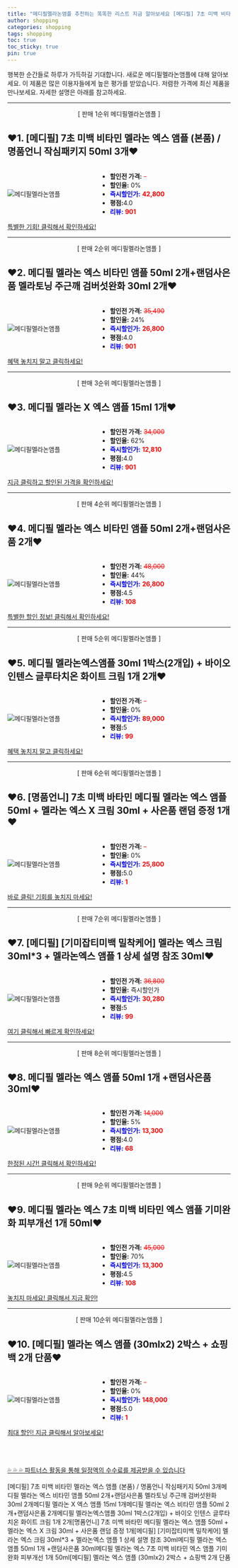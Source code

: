 ```yaml
---
title: "메디필멜라논앰플 추천하는 똑똑한 리스트 지금 알아보세요 [메디필] 7초 미백 비타민 멜라논"
author: shopping
categories: shopping
tags: shopping
toc: true
toc_sticky: true
pin: true
---
```

행복한 순간들로 하루가 가득하길 기대합니다. 새로운 메디필멜라논앰플에 대해 알아보세요. 이 제품은 많은 이용자들에게 높은 평가를 받았습니다. 저렴한 가격에 최신 제품을 만나보세요. 자세한 설명은 아래를 참고하세요.

---
<p class="toplist" style="margin: 0 auto; display: block; width: fit-content;">[ 판매 1순위 메디필멜라논앰플 ]</p>

<h2><strong>❤️1. [메디필] 7초 미백 비타민 멜라논 엑스 앰플 (본품) / 명품언니 작심패키지 50ml 3개❤️</strong></h2>

<div style="display: flex; align-items: center;">
    <div style="flex: 0.4;">
        <img src="https://thumbnail7.coupangcdn.com/thumbnails/remote/230x230ex/image/vendor_inventory/4f6e/e90517e14ed57208734fa64d622c8253b92185512be0b65f6740bbec8b19.jpg" alt="메디필멜라논앰플" style="max-width: 100%;">
    </div>
    <div style="flex: 0.6; margin-left: 10px;">
        <ul>
            <li><strong>할인전 가격:</strong> <del style="color: red;">-</del></li>
            <li><strong>할인율:</strong> 0%</li>
            <li><span style='color:blue'><strong>즉시할인가:</strong></span> <span style='color:red'><strong>42,800</strong></span></li>
            <li><strong>평점:</strong>4.0</li>
            <li><span style='color:blue'><strong>리뷰:</strong></span> <span style='color:red'><strong>901</strong></span></li>
        </ul>
    </div>
</div>
<div class="center">
    <a href="https://selin100587001.github.io?lptag=AF9450613&subid=githubio&pageKey=7101379875&traceid=V0-153&itemId=23258202406&vendorItemId=90333098391" class="myButton">
        특별한 기회! 클릭해서 확인하세요!
    </a>
</div>


---
<p class="toplist" style="margin: 0 auto; display: block; width: fit-content;">[ 판매 2순위 메디필멜라논앰플 ]</p>

<h2><strong>❤️2. 메디필 멜라논 엑스 비타민 앰플 50ml 2개+랜덤사은품 멜라토닝 주근깨 검버섯완화 30ml 2개❤️</strong></h2>

<div style="display: flex; align-items: center;">
    <div style="flex: 0.4;">
        <img src="https://thumbnail7.coupangcdn.com/thumbnails/remote/230x230ex/image/vendor_inventory/62bb/a801436617abeef221b76e1491b97fb88a291bf8649bcac4839a9e098ebc.jpg" alt="메디필멜라논앰플" style="max-width: 100%;">
    </div>
    <div style="flex: 0.6; margin-left: 10px;">
        <ul>
            <li><strong>할인전 가격:</strong> <del style="color: red;">35,490</del></li>
            <li><strong>할인율:</strong> 24%</li>
            <li><span style='color:blue'><strong>즉시할인가:</strong></span> <span style='color:red'><strong>26,800</strong></span></li>
            <li><strong>평점:</strong>4.0</li>
            <li><span style='color:blue'><strong>리뷰:</strong></span> <span style='color:red'><strong>901</strong></span></li>
        </ul>
    </div>
</div>
<div class="center">
    <a href="https://selin100587001.github.io?lptag=AF9450613&subid=githubio&pageKey=7101379875&traceid=V0-153&itemId=23240749693&vendorItemId=87453869491" class="myButton">
        혜택 놓치지 말고 클릭하세요!
    </a>
</div>


---
<p class="toplist" style="margin: 0 auto; display: block; width: fit-content;">[ 판매 3순위 메디필멜라논앰플 ]</p>

<h2><strong>❤️3. 메디필 멜라논 X 엑스 앰플 15ml 1개❤️</strong></h2>

<div style="display: flex; align-items: center;">
    <div style="flex: 0.4;">
        <img src="https://thumbnail10.coupangcdn.com/thumbnails/remote/230x230ex/image/retail/images/1461606933520581-27b9f2b1-86be-4439-9f8f-abb97aef9236.jpg" alt="메디필멜라논앰플" style="max-width: 100%;">
    </div>
    <div style="flex: 0.6; margin-left: 10px;">
        <ul>
            <li><strong>할인전 가격:</strong> <del style="color: red;">34,000</del></li>
            <li><strong>할인율:</strong> 62%</li>
            <li><span style='color:blue'><strong>즉시할인가:</strong></span> <span style='color:red'><strong>12,810</strong></span></li>
            <li><strong>평점:</strong>4.0</li>
            <li><span style='color:blue'><strong>리뷰:</strong></span> <span style='color:red'><strong>901</strong></span></li>
        </ul>
    </div>
</div>
<div class="center">
    <a href="https://selin100587001.github.io?lptag=AF9450613&subid=githubio&pageKey=7101379875&traceid=V0-153&itemId=17727614297&vendorItemId=84892382145" class="myButton">
        지금 클릭하고 할인된 가격을 확인하세요!
    </a>
</div>


---
<p class="toplist" style="margin: 0 auto; display: block; width: fit-content;">[ 판매 4순위 메디필멜라논앰플 ]</p>

<h2><strong>❤️4. 메디필 멜라논 엑스 비타민 앰플 50ml 2개+랜덤사은품 2개❤️</strong></h2>

<div style="display: flex; align-items: center;">
    <div style="flex: 0.4;">
        <img src="https://thumbnail7.coupangcdn.com/thumbnails/remote/230x230ex/image/vendor_inventory/62bb/a801436617abeef221b76e1491b97fb88a291bf8649bcac4839a9e098ebc.jpg" alt="메디필멜라논앰플" style="max-width: 100%;">
    </div>
    <div style="flex: 0.6; margin-left: 10px;">
        <ul>
            <li><strong>할인전 가격:</strong> <del style="color: red;">48,000</del></li>
            <li><strong>할인율:</strong> 44%</li>
            <li><span style='color:blue'><strong>즉시할인가:</strong></span> <span style='color:red'><strong>26,800</strong></span></li>
            <li><strong>평점:</strong>4.5</li>
            <li><span style='color:blue'><strong>리뷰:</strong></span> <span style='color:red'><strong>108</strong></span></li>
        </ul>
    </div>
</div>
<div class="center">
    <a href="https://selin100587001.github.io?lptag=AF9450613&subid=githubio&pageKey=8121562022&traceid=V0-153&itemId=23240749627&vendorItemId=88751914036" class="myButton">
        특별한 할인 정보! 클릭해서 확인하세요!
    </a>
</div>


---
<p class="toplist" style="margin: 0 auto; display: block; width: fit-content;">[ 판매 5순위 메디필멜라논앰플 ]</p>

<h2><strong>❤️5. 메디필 멜라논엑스앰플 30ml 1박스(2개입) + 바이오 인텐스 글루타치온 화이트 크림 1개 2개❤️</strong></h2>

<div style="display: flex; align-items: center;">
    <div style="flex: 0.4;">
        <img src="https://thumbnail6.coupangcdn.com/thumbnails/remote/230x230ex/image/vendor_inventory/ab2b/84ec8ec82dfa8505dd5060f16c359aa16dc23bf3e2ebf0e44ff5570fdcdf.jpg" alt="메디필멜라논앰플" style="max-width: 100%;">
    </div>
    <div style="flex: 0.6; margin-left: 10px;">
        <ul>
            <li><strong>할인전 가격:</strong> <del style="color: red;">-</del></li>
            <li><strong>할인율:</strong> 0%</li>
            <li><span style='color:blue'><strong>즉시할인가:</strong></span> <span style='color:red'><strong>89,000</strong></span></li>
            <li><strong>평점:</strong>5</li>
            <li><span style='color:blue'><strong>리뷰:</strong></span> <span style='color:red'><strong>99</strong></span></li>
        </ul>
    </div>
</div>
<div class="center">
    <a href="https://selin100587001.github.io?lptag=AF9450613&subid=githubio&pageKey=7825986376&traceid=V0-153&itemId=20353593620&vendorItemId=85083537129" class="myButton">
        혜택 놓치지 말고 클릭하세요!
    </a>
</div>


---
<p class="toplist" style="margin: 0 auto; display: block; width: fit-content;">[ 판매 6순위 메디필멜라논앰플 ]</p>

<h2><strong>❤️6. [명품언니] 7초 미백 바타민 메디필 멜라논 엑스 앰플 50ml + 멜라논 엑스 X 크림 30ml + 사은품 랜덤 증정 1개❤️</strong></h2>

<div style="display: flex; align-items: center;">
    <div style="flex: 0.4;">
        <img src="https://thumbnail7.coupangcdn.com/thumbnails/remote/230x230ex/image/vendor_inventory/b7e7/a0d7a1717561a84d0eefa83f236a2728ea36d2f7398a3a1e4a23517c2b36.jpg" alt="메디필멜라논앰플" style="max-width: 100%;">
    </div>
    <div style="flex: 0.6; margin-left: 10px;">
        <ul>
            <li><strong>할인전 가격:</strong> <del style="color: red;">-</del></li>
            <li><strong>할인율:</strong> 0%</li>
            <li><span style='color:blue'><strong>즉시할인가:</strong></span> <span style='color:red'><strong>25,800</strong></span></li>
            <li><strong>평점:</strong>5.0</li>
            <li><span style='color:blue'><strong>리뷰:</strong></span> <span style='color:red'><strong>1</strong></span></li>
        </ul>
    </div>
</div>
<div class="center">
    <a href="https://selin100587001.github.io?lptag=AF9450613&subid=githubio&pageKey=8116351024&traceid=V0-153&itemId=23010769801&vendorItemId=90044654016" class="myButton">
        바로 클릭! 기회를 놓치지 마세요!
    </a>
</div>


---
<p class="toplist" style="margin: 0 auto; display: block; width: fit-content;">[ 판매 7순위 메디필멜라논앰플 ]</p>

<h2><strong>❤️7. [메디필] [기미잡티미백 밀착케어] 멜라논 엑스 크림 30ml*3 + 멜라논엑스 앰플 1 상세 설명 참조 30ml❤️</strong></h2>

<div style="display: flex; align-items: center;">
    <div style="flex: 0.4;">
        <img src="https://thumbnail10.coupangcdn.com/thumbnails/remote/230x230ex/image/vendor_inventory/7c57/626719adaca90264284b53c0b96a18748b34cd1e96186807043f1db09f54.jpg" alt="메디필멜라논앰플" style="max-width: 100%;">
    </div>
    <div style="flex: 0.6; margin-left: 10px;">
        <ul>
            <li><strong>할인전 가격:</strong> <del style="color: red;">36,800</del></li>
            <li><strong>할인율:</strong> 즉시할인가</li>
            <li><span style='color:blue'><strong>즉시할인가:</strong></span> <span style='color:red'><strong>30,280</strong></span></li>
            <li><strong>평점:</strong>5</li>
            <li><span style='color:blue'><strong>리뷰:</strong></span> <span style='color:red'><strong>99</strong></span></li>
        </ul>
    </div>
</div>
<div class="center">
    <a href="https://selin100587001.github.io?lptag=AF9450613&subid=githubio&pageKey=7872235516&traceid=V0-153&itemId=21508254148&vendorItemId=88561777336" class="myButton">
        여기 클릭해서 빠르게 확인하세요!
    </a>
</div>


---
<p class="toplist" style="margin: 0 auto; display: block; width: fit-content;">[ 판매 8순위 메디필멜라논앰플 ]</p>

<h2><strong>❤️8. 메디필 멜라논 엑스 앰플 50ml 1개 +랜덤사은품 30ml❤️</strong></h2>

<div style="display: flex; align-items: center;">
    <div style="flex: 0.4;">
        <img src="https://thumbnail10.coupangcdn.com/thumbnails/remote/230x230ex/image/vendor_inventory/a167/9aadaba6b435ab11f489ebb3a083e9520208a201785c07541cf7524a7302.jpg" alt="메디필멜라논앰플" style="max-width: 100%;">
    </div>
    <div style="flex: 0.6; margin-left: 10px;">
        <ul>
            <li><strong>할인전 가격:</strong> <del style="color: red;">14,000</del></li>
            <li><strong>할인율:</strong> 5%</li>
            <li><span style='color:blue'><strong>즉시할인가:</strong></span> <span style='color:red'><strong>13,300</strong></span></li>
            <li><strong>평점:</strong>4.0</li>
            <li><span style='color:blue'><strong>리뷰:</strong></span> <span style='color:red'><strong>68</strong></span></li>
        </ul>
    </div>
</div>
<div class="center">
    <a href="https://selin100587001.github.io?lptag=AF9450613&subid=githubio&pageKey=8156959197&traceid=V0-153&itemId=23240660711&vendorItemId=90200715753" class="myButton">
        한정된 시간! 클릭해서 확인하세요!
    </a>
</div>


---
<p class="toplist" style="margin: 0 auto; display: block; width: fit-content;">[ 판매 9순위 메디필멜라논앰플 ]</p>

<h2><strong>❤️9. 메디필 멜라논 엑스 7초 미백 비타민 엑스 앰플 기미완화 피부개선 1개 50ml❤️</strong></h2>

<div style="display: flex; align-items: center;">
    <div style="flex: 0.4;">
        <img src="https://thumbnail8.coupangcdn.com/thumbnails/remote/230x230ex/image/vendor_inventory/c457/1572aa2b0c0b6d2a24a221f74cf4e2c0ca453da849ea929af5bbd08b55f9.jpg" alt="메디필멜라논앰플" style="max-width: 100%;">
    </div>
    <div style="flex: 0.6; margin-left: 10px;">
        <ul>
            <li><strong>할인전 가격:</strong> <del style="color: red;">45,000</del></li>
            <li><strong>할인율:</strong> 70%</li>
            <li><span style='color:blue'><strong>즉시할인가:</strong></span> <span style='color:red'><strong>13,300</strong></span></li>
            <li><strong>평점:</strong>4.5</li>
            <li><span style='color:blue'><strong>리뷰:</strong></span> <span style='color:red'><strong>108</strong></span></li>
        </ul>
    </div>
</div>
<div class="center">
    <a href="https://selin100587001.github.io?lptag=AF9450613&subid=githubio&pageKey=8121562022&traceid=V0-153&itemId=20317525055&vendorItemId=87403023467" class="myButton">
        놓치지 마세요! 클릭해서 지금 확인!
    </a>
</div>


---
<p class="toplist" style="margin: 0 auto; display: block; width: fit-content;">[ 판매 10순위 메디필멜라논앰플 ]</p>

<h2><strong>❤️10. [메디필] 멜라논 엑스 앰플 (30mlx2) 2박스 + 쇼핑백 2개 단품❤️</strong></h2>

<div style="display: flex; align-items: center;">
    <div style="flex: 0.4;">
        <img src="https://thumbnail7.coupangcdn.com/thumbnails/remote/230x230ex/image/vendor_inventory/ce24/2b1ecfe121f8737fd171b1918a332a0d8ddbc34a7c7095894135caa8fdaa.jpg" alt="메디필멜라논앰플" style="max-width: 100%;">
    </div>
    <div style="flex: 0.6; margin-left: 10px;">
        <ul>
            <li><strong>할인전 가격:</strong> <del style="color: red;">-</del></li>
            <li><strong>할인율:</strong> 0%</li>
            <li><span style='color:blue'><strong>즉시할인가:</strong></span> <span style='color:red'><strong>148,000</strong></span></li>
            <li><strong>평점:</strong>5.0</li>
            <li><span style='color:blue'><strong>리뷰:</strong></span> <span style='color:red'><strong>1</strong></span></li>
        </ul>
    </div>
</div>
<div class="center">
    <a href="https://selin100587001.github.io?lptag=AF9450613&subid=githubio&pageKey=7849706189&traceid=V0-153&itemId=20901631620&vendorItemId=87048050055" class="myButton">
        최대 할인! 지금 클릭해서 알아보세요!
    </a>
</div>

<br><br><br>[💦 💦 💦 파트너스 활동을 통해 일정액의 수수료를 제공받을 수 있습니다](https://link.coupang.com/a/bcpT2c)<br><br>[메디필] 7초 미백 비타민 멜라논 엑스 앰플 (본품) / 명품언니 작심패키지 50ml 3개메디필 멜라논 엑스 비타민 앰플 50ml 2개+랜덤사은품 멜라토닝 주근깨 검버섯완화 30ml 2개메디필 멜라논 X 엑스 앰플 15ml 1개메디필 멜라논 엑스 비타민 앰플 50ml 2개+랜덤사은품 2개메디필 멜라논엑스앰플 30ml 1박스(2개입) + 바이오 인텐스 글루타치온 화이트 크림 1개 2개[명품언니] 7초 미백 바타민 메디필 멜라논 엑스 앰플 50ml + 멜라논 엑스 X 크림 30ml + 사은품 랜덤 증정 1개[메디필] [기미잡티미백 밀착케어] 멜라논 엑스 크림 30ml*3 + 멜라논엑스 앰플 1 상세 설명 참조 30ml메디필 멜라논 엑스 앰플 50ml 1개 +랜덤사은품 30ml메디필 멜라논 엑스 7초 미백 비타민 엑스 앰플 기미완화 피부개선 1개 50ml[메디필] 멜라논 엑스 앰플 (30mlx2) 2박스 + 쇼핑백 2개 단품